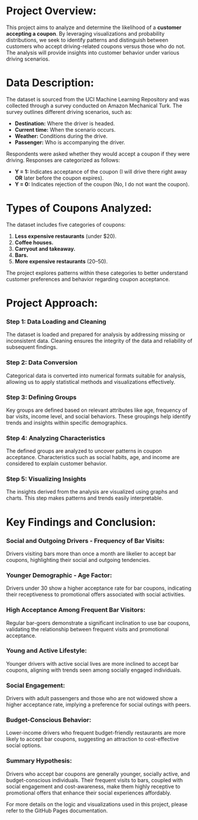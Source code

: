 # Project Overview:

This project aims to analyze and determine the likelihood of a <b>customer accepting a coupon</b>. By leveraging visualizations and probability distributions, we seek to identify patterns and distinguish between customers who accept driving-related coupons versus those who do not. The analysis will provide insights into customer behavior under various driving scenarios.

# Data Description:
The dataset is sourced from the UCI Machine Learning Repository and was collected through a survey conducted on Amazon Mechanical Turk. The survey outlines different driving scenarios, such as:

- <b>Destination:</b> Where the driver is headed.
- <b>Current time:</b> When the scenario occurs.
- <b>Weather:</b> Conditions during the drive.
- <b>Passenger:</b> Who is accompanying the driver.

Respondents were asked whether they would accept a coupon if they were driving. Responses are categorized as follows:

- <b>Y = 1:</b> Indicates acceptance of the coupon (I will drive there right away <b>OR</b> later before the coupon expires).
- <b>Y = 0:</b> Indicates rejection of the coupon (No, I do not want the coupon).

# Types of Coupons Analyzed:

The dataset includes five categories of coupons:
1. <b>Less expensive restaurants</b> (under $20).
2. <b>Coffee houses.</b>
3. <b>Carryout and takeaway.</b>
4. <b>Bars.</b>
5. <b>More expensive restaurants</b> ($20–$50).

The project explores patterns within these categories to better understand customer preferences and behavior regarding coupon acceptance.

# Project Approach:

### Step 1: Data Loading and Cleaning
The dataset is loaded and prepared for analysis by addressing missing or inconsistent data. Cleaning ensures the integrity of the data and reliability of subsequent findings.

### Step 2: Data Conversion
Categorical data is converted into numerical formats suitable for analysis, allowing us to apply statistical methods and visualizations effectively.

### Step 3: Defining Groups
Key groups are defined based on relevant attributes like age, frequency of bar visits, income level, and social behaviors. These groupings help identify trends and insights within specific demographics.

### Step 4: Analyzing Characteristics
The defined groups are analyzed to uncover patterns in coupon acceptance. Characteristics such as social habits, age, and income are considered to explain customer behavior.

### Step 5: Visualizing Insights
The insights derived from the analysis are visualized using graphs and charts. This step makes patterns and trends easily interpretable.



# Key Findings and Conclusion:

### Social and Outgoing Drivers - Frequency of Bar Visits:
Drivers visiting bars more than once a month are likelier to accept bar coupons, highlighting their social and outgoing tendencies.

### Younger Demographic - Age Factor:
Drivers under 30 show a higher acceptance rate for bar coupons, indicating their receptiveness to promotional offers associated with social activities.

### High Acceptance Among Frequent Bar Visitors:
Regular bar-goers demonstrate a significant inclination to use bar coupons, validating the relationship between frequent visits and promotional acceptance.

### Young and Active Lifestyle:
Younger drivers with active social lives are more inclined to accept bar coupons, aligning with trends seen among socially engaged individuals.

### Social Engagement:
Drivers with adult passengers and those who are not widowed show a higher acceptance rate, implying a preference for social outings with peers.

### Budget-Conscious Behavior:
Lower-income drivers who frequent budget-friendly restaurants are more likely to accept bar coupons, suggesting an attraction to cost-effective social options.

### Summary Hypothesis:
Drivers who accept bar coupons are generally younger, socially active, and budget-conscious individuals. Their frequent visits to bars, coupled with social engagement and cost-awareness, make them highly receptive to promotional offers that enhance their social experiences affordably.

For more details on the logic and visualizations used in this project, please refer to the GitHub Pages documentation.
